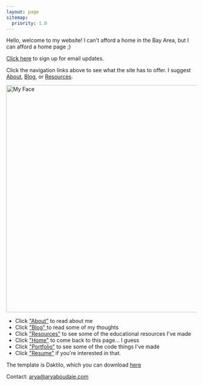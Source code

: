 ```yaml
---
layout: page
sitemap:
  priority: 1.0
---
```


Hello, welcome to my website! I can't afford a home in the Bay Area, but I can afford a home page ;)

[Click here](https://goo.gl/forms/jzaFhUpZ6x17oOJh2) to sign up for email updates.

Click the navigation links above to see what the site has to offer. I suggest [About](/about), [Blog](/blog), or [Resources](/resources).

<img src="https://i.imgur.com/iUyGPRU.jpg" alt="My Face" style="width: 600px; margin-left:0px"/>


- Click ["About"](/about) to read about me
- Click ["Blog" ](/blog) to read some of my thoughts
- Click ["Resources"](/resources) to see some of the educational resources I've made
- Click ["Home"](/) to come back to this page... I guess
- Click ["Portfolio"](/portfolio) to see some of the code things I've made
- Click ["Resume"](/resume) if you're interested in that.


The template is Daktilo, which you can download [here](https://github.com/kronik3r/daktilo)

Contact: [arya@aryaboudaie.com](mailto:arya@aryaboudaie.com)
